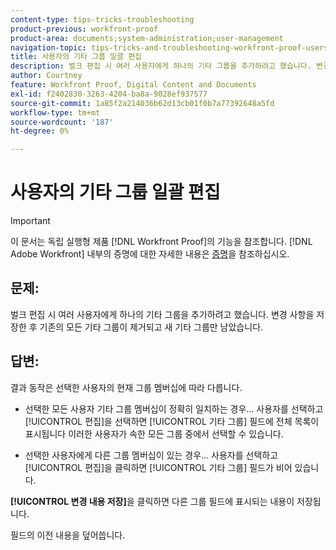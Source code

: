 ```yaml
---
content-type: tips-tricks-troubleshooting
product-previous: workfront-proof
product-area: documents;system-administration;user-management
navigation-topic: tips-tricks-and-troubleshooting-workfront-proof-users-and-contacts
title: 사용자의 기타 그룹 일괄 편집
description: 벌크 편집 시 여러 사용자에게 하나의 기타 그룹을 추가하려고 했습니다. 변경 사항을 저장한 후 기존의 모든 기타 그룹이 제거되고 새 기타 그룹만 남았습니다.
author: Courtney
feature: Workfront Proof, Digital Content and Documents
exl-id: f2402830-3263-4204-ba8a-9028ef937577
source-git-commit: 1a85f2a214036b62d13cb01f0b7a77392648a5fd
workflow-type: tm+mt
source-wordcount: '187'
ht-degree: 0%

---
```


# 사용자의 기타 그룹 일괄 편집

>[!IMPORTANT]
>
>이 문서는 독립 실행형 제품 [!DNL Workfront Proof]의 기능을 참조합니다. [!DNL Adobe Workfront] 내부의 증명에 대한 자세한 내용은 [증명](../../../review-and-approve-work/proofing/proofing.md)을 참조하십시오.

## 문제:

벌크 편집 시 여러 사용자에게 하나의 기타 그룹을 추가하려고 했습니다.
변경 사항을 저장한 후 기존의 모든 기타 그룹이 제거되고 새 기타 그룹만 남았습니다.

## 답변:

결과 동작은 선택한 사용자의 현재 그룹 멤버십에 따라 다릅니다.

* 선택한 모든 사용자 기타 그룹 멤버십이 정확히 일치하는 경우...
사용자를 선택하고 [!UICONTROL 편집]을 선택하면 [!UICONTROL 기타 그룹] 필드에 전체 목록이 표시됩니다
이러한 사용자가 속한 모든 그룹 중에서 선택할 수 있습니다.

* 선택한 사용자에게 다른 그룹 멤버십이 있는 경우...
사용자를 선택하고 [!UICONTROL 편집]을 클릭하면 [!UICONTROL 기타 그룹] 필드가 비어 있습니다.

**[!UICONTROL 변경 내용 저장]**&#x200B;을 클릭하면 다른 그룹 필드에 표시되는 내용이 저장됩니다.

필드의 이전 내용을 덮어씁니다.
